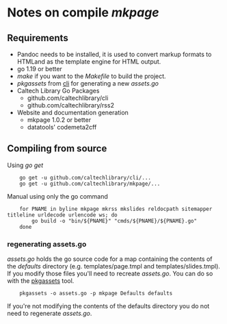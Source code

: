 
Notes on compile _mkpage_
=========================

Requirements
------------

+ Pandoc needs to be installed, it is used to convert markup formats to HTMLand as the template engine for HTML output.
+ go 1.19 or better
+ _make_ if you want to the _Makefile_ to build the project.
+ _pkgassets_ from [cli](https://github.com/caltechlibrary/cli) for generating a new _assets.go_
+ Caltech Library Go Packages
    + github.com/caltechlibrary/cli
    + github.com/caltechlibrary/rss2
+ Website and documentation generation
    + mkpage 1.0.2 or better
    + datatools' codemeta2cff

Compiling from source
---------------------

Using _go get_

```shell
    go get -u github.com/caltechlibrary/cli/...
    go get -u github.com/caltechlibrary/mkpage/...
```

Manual using only the go command

```shell
    for PNAME in byline mkpage mkrss mkslides reldocpath sitemapper titleline urldecode urlencode ws; do
        go build -o "bin/${PNAME}" "cmds/${PNAME}/${PNAME}.go"
    done
```

### regenerating assets.go

_assets.go_ holds the go source code for a map containing the contents of the _defaults_ directory (e.g.
templates/page.tmpl and templates/slides.tmpl). If you modify those files you'll need to recreate
_assets.go_. You can do so with the [pkgassets](https://github.com/caltechlibrary/pkgassets) tool.

```shell
    pkgassets -o assets.go -p mkpage Defaults defaults
```

If you're not modifying the contents of the defaults directory you do not need to regenerate _assets.go_.

